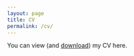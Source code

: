 ```yaml
---
layout: page
title: CV
permalink: /cv/
---
```


You can view (and [download](../assets/TianyiLim_CV.pdf)) my CV here.

<object align="center" data="../assets/TianyiLim_CV.pdf" width="800" height="1200" type='application/pdf'></object>